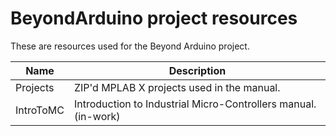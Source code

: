 BeyondArduino project resources
==================

These are resources used for the Beyond Arduino project.  

|        Name         | Description                                                |
|---------------------|------------------------------------------------------------|
| Projects | ZIP'd MPLAB X projects used in the manual.|   
| IntroToMC | Introduction to Industrial Micro-Controllers manual. (in-work)|   
